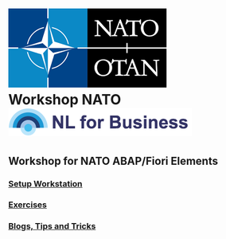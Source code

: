 # ![nato](Images/nato.png)</br>Workshop NATO</br>![nl4b](Images/nl4b.png)

## Workshop for NATO ABAP/Fiori Elements

### [Setup Workstation](./Others/Setup%20Workstation%20for%20Workshop.md)

### [Exercises](./Exercises/README.md)

### [Blogs, Tips and Tricks](./Others/Blogs.md)
